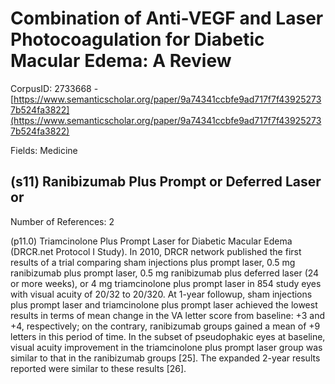 # Combination of Anti-VEGF and Laser Photocoagulation for Diabetic Macular Edema: A Review

CorpusID: 2733668 - [https://www.semanticscholar.org/paper/9a74341ccbfe9ad717f7f439252737b524fa3822](https://www.semanticscholar.org/paper/9a74341ccbfe9ad717f7f439252737b524fa3822)

Fields: Medicine

## (s11) Ranibizumab Plus Prompt or Deferred Laser or
Number of References: 2

(p11.0) Triamcinolone Plus Prompt Laser for Diabetic Macular Edema (DRCR.net Protocol I Study). In 2010, DRCR network published the first results of a trial comparing sham injections plus prompt laser, 0.5 mg ranibizumab plus prompt laser, 0.5 mg ranibizumab plus deferred laser (24 or more weeks), or 4 mg triamcinolone plus prompt laser in 854 study eyes with visual acuity of 20/32 to 20/320. At 1-year followup, sham injections plus prompt laser and triamcinolone plus prompt laser achieved the lowest results in terms of mean change in the VA letter score from baseline: +3 and +4, respectively; on the contrary, ranibizumab groups gained a mean of +9 letters in this period of time. In the subset of pseudophakic eyes at baseline, visual acuity improvement in the triamcinolone plus prompt laser group was similar to that in the ranibizumab groups [25]. The expanded 2-year results reported were similar to these results [26].
